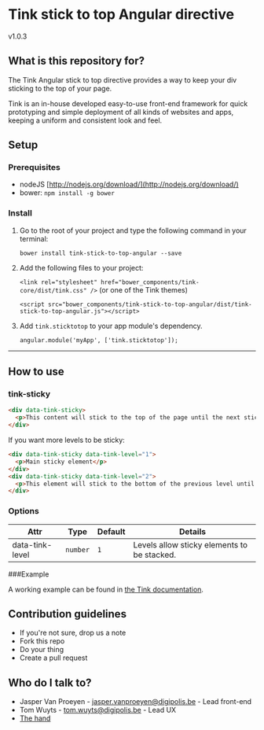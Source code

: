 # Tink stick to top Angular directive

v1.0.3

## What is this repository for?

The Tink Angular stick to top directive provides a way to keep your div sticking to the top of your page.

Tink is an in-house developed easy-to-use front-end framework for quick prototyping and simple deployment of all kinds of websites and apps, keeping a uniform and consistent look and feel.

## Setup

### Prerequisites

* nodeJS [http://nodejs.org/download/](http://nodejs.org/download/)
* bower: `npm install -g bower`

### Install

1. Go to the root of your project and type the following command in your terminal:

   `bower install tink-stick-to-top-angular --save`

2. Add the following files to your project:

   `<link rel="stylesheet" href="bower_components/tink-core/dist/tink.css" />` (or one of the Tink themes)

   `<script src="bower_components/tink-stick-to-top-angular/dist/tink-stick-to-top-angular.js"></script>`

3. Add `tink.sticktotop` to your app module's dependency.

   `angular.module('myApp', ['tink.sticktotop']);`



----------



## How to use

### tink-sticky

```html
<div data-tink-sticky>
  <p>This content will stick to the top of the page until the next sticky element pushes it away. Note that it will remain sticky if it is the last sticky element.</p>
</div>
```

If you want more levels to be sticky:

```html
<div data-tink-sticky data-tink-level="1">
  <p>Main sticky element</p>
</div>
<div data-tink-sticky data-tink-level="2">
  <p>This element will stick to the bottom of the previous level until the next sticky element (same level or lower) pushes it away. Note that it will remain sticky if it is the last sticky element.</p>
</div>
```

### Options

Attr | Type | Default | Details
--- | --- | --- | ---
data-tink-level | `number` | `1` | Levels allow sticky elements to be stacked.

###Example

A working example can be found in [the Tink documentation](http://tink.digipolis.be/#/docs/directives/stick-to-top#example).

## Contribution guidelines

* If you're not sure, drop us a note
* Fork this repo
* Do your thing
* Create a pull request

## Who do I talk to?

* Jasper Van Proeyen - jasper.vanproeyen@digipolis.be - Lead front-end
* Tom Wuyts - tom.wuyts@digipolis.be - Lead UX
* [The hand](https://www.youtube.com/watch?v=_O-QqC9yM28)
